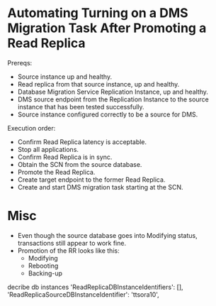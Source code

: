 # Automating Turning on a DMS Migration Task After Promoting a Read Replica
Prereqs: 
- Source instance up and healthy.
- Read replica from that source instance, up and healthy.
- Database Migration Service Replication Instance, up and healthy.
- DMS source endpoint from the Replication Instance to the source instance that has been tested successfully.
- Source instance configured correctly to be a source for DMS.

Execution order:
- Confirm Read Replica latency is acceptable.
- Stop all applications.
- Confirm Read Replica is in sync.
- Obtain the SCN from the source database.
- Promote the Read Replica.
- Create target endpoint to the former Read Replica.
- Create and start DMS migration task starting at the SCN.

# Misc
- Even though the source database goes into Modifying status, transactions still appear to work fine.
- Promotion of the RR looks like this:
  - Modifying
  - Rebooting
  - Backing-up



decribe db instances
'ReadReplicaDBInstanceIdentifiers': [],
'ReadReplicaSourceDBInstanceIdentifier': 'ttsora10',


